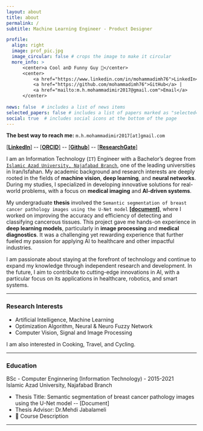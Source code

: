 ```yaml
---
layout: about
title: about
permalink: /
subtitle: Machine Learning Engineer - Product Designer

profile:
  align: right
  image: prof_pic.jpg
  image_circular: false # crops the image to make it circular
  more_info: >
      <center>a Cool anD Funny Guy 🤪</center>
      <center>
          <a href="https://www.linkedin.com/in/mohammadimh76">LinkedIn</a> | 
          <a href="https://github.com/mohammadimh76">GitHub</a> |
          <a href="mailto:m.h.mohammadimir2017@gmail.com">Email</a>
      </center>
      
news: false  # includes a list of news items
selected_papers: false # includes a list of papers marked as "selected={true}"
social: true  # includes social icons at the bottom of the page
---
```


<b>The best way to reach me:</b> `m.h.mohammadimir2017[at]gmail.com`

[[<b>LinkedIn</b>]](https://www.linkedin.com/in/MohammadiMH76/) -- [[<b>ORCID</b>]](https://orcid.org/0000-0003-2741-7757) -- [[<b>Github</b>]](https://github.com/MohammadiMH76) -- [[<b>ResearchGate</b>]](https://www.researchgate.net/profile/Mohammad-Hossein-Mohammadi-5)

I am an Information Technology (`IT`) Engineer with a Bachelor’s degree from [`Islamic Azad University, Najafabad Branch`](https://iaun.iau.ir/en), one of the leading universities in Iran/Isfahan. My academic background and research interests are deeply rooted in the fields of <b>machine vision</b>, <b>deep learning</b>, and <b>neural networks</b>. During my studies, I specialized in developing innovative solutions for real-world problems, with a focus on <b>medical imaging</b> and <b>AI-driven systems</b>.

My undergraduate <b>thesis</b> involved the `Semantic segmentation of breast cancer pathology images using the U-Net model` [<b>[document]</b>](https://mohammadimh76.github.io/), where I worked on improving the accuracy and efficiency of detecting and classifying cancerous tissues. This project gave me hands-on experience in <b>deep learning models</b>, particularly in <b>image processing</b> and <b>medical diagnostics</b>. It was a challenging yet rewarding experience that further fueled my passion for applying AI to healthcare and other impactful industries.

I am passionate about staying at the forefront of technology and continue to expand my knowledge through independent research and development. In the future, I aim to contribute to cutting-edge innovations in AI, with a particular focus on its applications in healthcare, robotics, and smart systems.

---

### Research Interests
- Artificial Intelligence, Machine Learning   
- Optimization Algorithm, Neural & Neuro Fuzzy Network
- Computer Vision, Signal and Image Processing

I am also interested in Cooking, Travel, and Cycling.

---

### Education
BSc - Computer Enginnering (Information Technology) - 2015-2021 <br>
Islamic Azad University, Najafabad Branch
- Thesis Title: Semantic segmentation of breast cancer pathology images using the U-Net model -- [Document]
- Thesis Advisor: Dr.Mehdi Jabalameli
- 📄 Course Description

---
